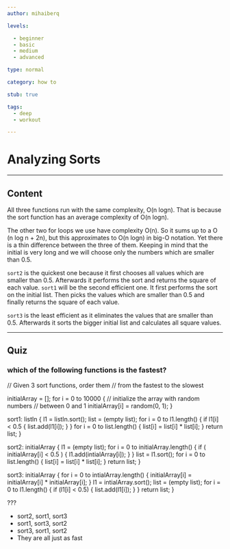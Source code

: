 ```yaml
---
author: mihaiberq

levels:

  - beginner
  - basic
  - medium
  - advanced

type: normal

category: how to

stub: true

tags:
  - deep
  - workout

---
```

# Analyzing Sorts

---
## Content

All three functions run with the same complexity, O(n logn). That is because the sort function has an average complexity of O(n logn).

The other two for loops we use have complexity O(n). So it sums up to a O (n log n + 2n), but this approximates to O(n logn) in big-O notation. Yet there is a thin difference between the three of them. Keeping in mind that the initial is very long and we will choose only the numbers which are smaller than 0.5.

`sort2` is the quickest one because it first chooses all values which are smaller than 0.5. Afterwards it performs the sort and returns the square of each value. `sort1`  will be the second efficient one. It first performs the sort on the initial list. Then picks the values which are smaller than 0.5 and finally returns the square of each value.

`sort3` is the least efficient as it eliminates the values that are smaller than 0.5. Afterwards it sorts the bigger initial list and calculates all square values.

---
## Quiz

### which of the following functions is the fastest?

// Given 3 sort functions, order them
// from the fastest to the slowest

initialArray = [];
for i = 0 to 10000 {
  // initialize the array with random numbers
  // between 0 and 1
  initialArray[i] = random(0, 1);
}

sort1: listIn {
  l1 = listIn.sort();
  list = (empty list);
  for i = 0 to l1.length() {
    if l1[i] < 0.5 {
      list.add(l1[i]);
    }
  }
  for i = 0 to list.length() {
    list[i] = list[i] * list[i];
  }
  return list;
}

sort2: initialArray {
  l1 = (empty list);
  for i = 0 to initialArray.length() {
    if ( initialArray[i] < 0.5 ) {
      l1.add(intialArray[i]);
    }
  }
  list = l1.sort();
  for i = 0 to list.length() {
    list[i] = list[i] * list[i];
  }
  return list;
}

sort3: initialArray {
  for i = 0 to intialArray.length() {
    initialArray[i] = initialArray[i] * initialArray[i];
  }
  l1 = intialArray.sort();
  list = (empty list);
  for i = 0 to l1.length() {
    if (l1[i] < 0.5) {
      list.add(l1[i]);
      }
    }
  return list;
}

???

* sort2, sort1, sort3
* sort1, sort3, sort2
* sort3, sort1, sort2
* They are all just as fast
